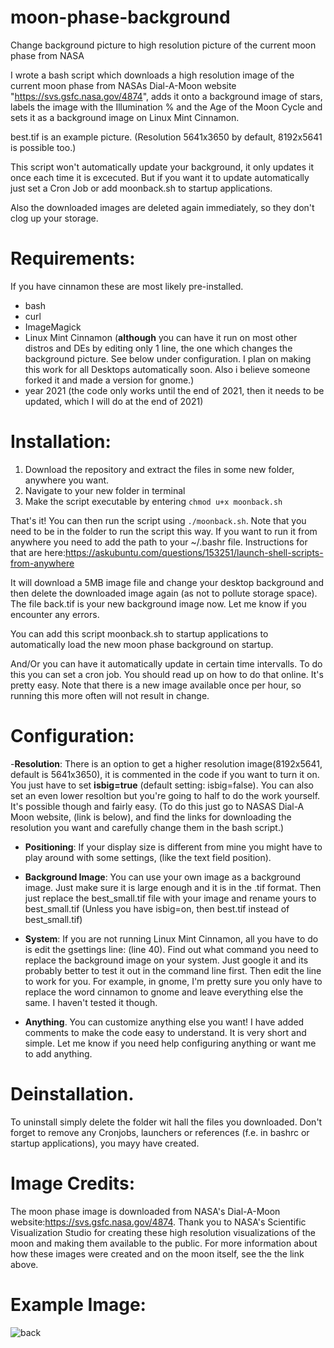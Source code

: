 # moon-phase-background
Change background picture to high resolution picture of the current moon phase from NASA

I wrote a bash script which downloads a high resolution image of the current moon phase from NASAs Dial-A-Moon website "https://svs.gsfc.nasa.gov/4874", adds it onto a background image of stars, labels the image with the Illumination % and the Age of the Moon Cycle  and sets it as a background image on Linux Mint Cinnamon.

best.tif is an example picture. (Resolution 5641x3650 by default, 8192x5641 is possible too.)

This script won't automatically update your background, it only updates it once each time it is excecuted. But if you want it to update automatically just set a Cron Job or add moonback.sh to startup applications.

Also the downloaded images are deleted again immediately, so they don't clog up your storage.

# Requirements:
If you have cinnamon these are most likely pre-installed.
 - bash
 - curl
 - ImageMagick
 - Linux Mint Cinnamon (**although** you can have it run on most other distros and DEs by editing only 1 line, the one which changes the background picture. See below under configuration. I plan on making this work for all Desktops automatically soon. Also i believe someone forked it and made a version for gnome.)
 - year 2021 (the code only works until the end of 2021, then it needs to be updated, which I will do at the end of 2021)


# Installation:
 1. Download the repository and extract the files in some new folder, anywhere you want. 
 2. Navigate to your new folder in terminal
 3. Make the script executable by entering 
```chmod u+x moonback.sh```

That's it! You can then run the script using ```./moonback.sh```. Note that you need to be in the folder to run the script this way. If you want to run it from anywhere you need to add the path to your ~/.bashr file. Instructions for that are here:https://askubuntu.com/questions/153251/launch-shell-scripts-from-anywhere

It will download a 5MB image file and change your desktop background and then delete the downloaded image again (as not to pollute storage space). The file back.tif is your new background image now. Let me know if you encounter any errors.

You can add this script moonback.sh to startup applications to automatically load the new moon phase background on startup.

And/Or you can have it automatically update in certain time intervalls. To do this you can set a cron job. You should read up on how to do that online. It's pretty easy. Note that there is a new image available once per hour, so running this more often will not result in change. 

# Configuration:
 -**Resolution**: There is an option to get a higher resolution image(8192x5641, default is 5641x3650), it is commented in the code if you want to turn it on. You just have to set **isbig=true** (default setting: isbig=false). You can also set an even lower resoltion but you're going to half to do the work yourself. It's possible though and fairly easy. (To do this just go to NASAS Dial-A Moon website, (link is below), and find the links for downloading the resolution you want and carefully change them in the bash script.)

- **Positioning**: If your display size is different from mine you might have to play around with some settings, (like the text field position).

 - **Background Image**: You can use your own image as a background image. Just make sure it is large enough and it is in the .tif format. Then just replace the best_small.tif file with your image and rename yours to best_small.tif  (Unless you have isbig=on, then best.tif instead of best_small.tif)

 - **System**: If you are not running Linux Mint Cinnamon, all you have to do is edit the gsettings line: (line 40). Find out what command you need to replace the background image on your system. Just google it and its probably better to test it out in the command line first. Then edit the line to work for you. For example, in gnome, I'm pretty sure you only have to replace the word cinnamon to gnome and leave everything else the same. I haven't tested it though.

- **Anything**. You can customize anything else you want! I have added comments to make the code easy to understand. It is very short and simple.
Let me know if you need help configuring anything or want me to add anything.

 # Deinstallation. 
  To uninstall simply delete the folder wit hall the files you downloaded. Don't forget to remove any Cronjobs, launchers or references (f.e. in bashrc or startup applications), you mayy have created.
 
 
 # Image Credits:
 The moon phase image is downloaded from NASA's Dial-A-Moon website:https://svs.gsfc.nasa.gov/4874. Thank you to NASA's Scientific Visualization Studio for creating these high resolution visualizations of the moon and making them available to the public. For more information about how these images were created and on the moon itself, see the the link above.
 
 # Example Image:
 
 ![back](https://user-images.githubusercontent.com/87530028/126072284-342387cc-6c75-4d2e-8200-64035ced6952.jpg)
